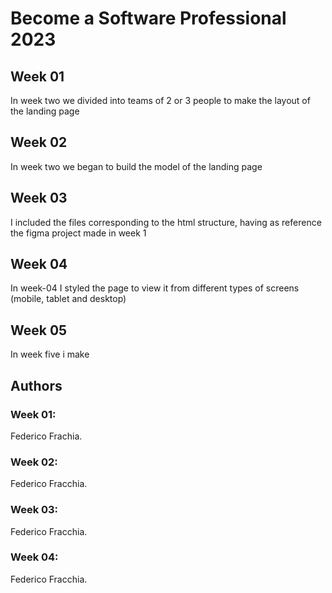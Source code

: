 # Become a Software Professional 2023

## Week 01
In week two we divided into teams of 2 or 3 people to make the layout of the landing page


## Week 02
In week two we began to build the model of the landing page

## Week 03
I included the files corresponding to the html structure, having as reference the figma project made in week 1

## Week 04
In week-04 I styled the page to view it from different types of screens (mobile, tablet and desktop)

## Week 05
In week five i make 

## Authors

### Week 01:
Federico Frachia.
### Week 02:
Federico Fracchia. 
### Week 03:
Federico Fracchia.
### Week 04:
Federico Fracchia.